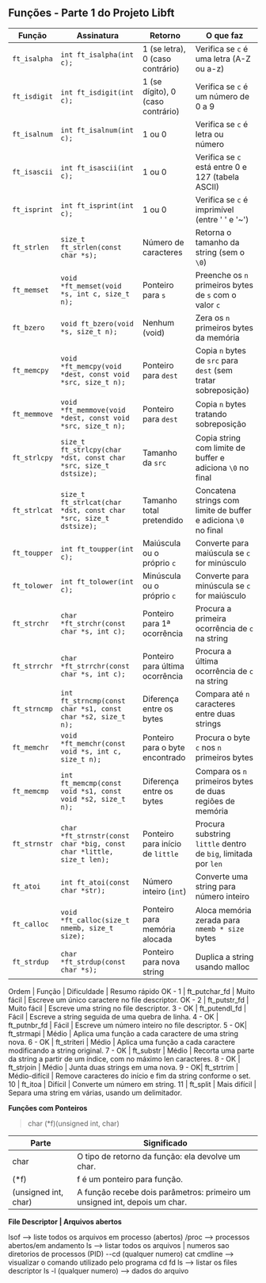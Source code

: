 ## Funções - Parte 1 do Projeto Libft

| Função        | Assinatura                                                                | Retorno                        | O que faz                                                                 |
|---------------|---------------------------------------------------------------------------|--------------------------------|---------------------------------------------------------------------------|
| `ft_isalpha`  | `int ft_isalpha(int c);`                                                  | 1 (se letra), 0 (caso contrário)| Verifica se `c` é uma letra (A-Z ou a-z)                                 |
| `ft_isdigit`  | `int ft_isdigit(int c);`                                                  | 1 (se dígito), 0 (caso contrário)| Verifica se `c` é um número de 0 a 9                                     |
| `ft_isalnum`  | `int ft_isalnum(int c);`                                                  | 1 ou 0                         | Verifica se `c` é letra ou número                                        |
| `ft_isascii`  | `int ft_isascii(int c);`                                                  | 1 ou 0                         | Verifica se `c` está entre 0 e 127 (tabela ASCII)                        |
| `ft_isprint`  | `int ft_isprint(int c);`                                                  | 1 ou 0                         | Verifica se `c` é imprimível (entre ' ' e '~')                          |
| `ft_strlen`   | `size_t ft_strlen(const char *s);`                                        | Número de caracteres           | Retorna o tamanho da string (sem o `\0`)                                |
| `ft_memset`   | `void *ft_memset(void *s, int c, size_t n);`                              | Ponteiro para `s`              | Preenche os `n` primeiros bytes de `s` com o valor `c`                  |
| `ft_bzero`    | `void ft_bzero(void *s, size_t n);`                                       | Nenhum (void)                  | Zera os `n` primeiros bytes da memória                                  |
| `ft_memcpy`   | `void *ft_memcpy(void *dest, const void *src, size_t n);`                 | Ponteiro para `dest`           | Copia `n` bytes de `src` para `dest` (sem tratar sobreposição)          |
| `ft_memmove`  | `void *ft_memmove(void *dest, const void *src, size_t n);`                | Ponteiro para `dest`           | Copia `n` bytes tratando sobreposição                                   |
| `ft_strlcpy`  | `size_t ft_strlcpy(char *dst, const char *src, size_t dstsize);`          | Tamanho da `src`               | Copia string com limite de buffer e adiciona `\0` no final              |
| `ft_strlcat`  | `size_t ft_strlcat(char *dst, const char *src, size_t dstsize);`          | Tamanho total pretendido       | Concatena strings com limite de buffer e adiciona `\0` no final         |
| `ft_toupper`  | `int ft_toupper(int c);`                                                  | Maiúscula ou o próprio `c`     | Converte para maiúscula se `c` for minúsculo                            |
| `ft_tolower`  | `int ft_tolower(int c);`                                                  | Minúscula ou o próprio `c`     | Converte para minúscula se `c` for maiúsculo                            |
| `ft_strchr`   | `char *ft_strchr(const char *s, int c);`                                  | Ponteiro para 1ª ocorrência    | Procura a primeira ocorrência de `c` na string                          |
| `ft_strrchr`  | `char *ft_strrchr(const char *s, int c);`                                 | Ponteiro para última ocorrência| Procura a última ocorrência de `c` na string                            |
| `ft_strncmp`  | `int ft_strncmp(const char *s1, const char *s2, size_t n);`               | Diferença entre os bytes       | Compara até `n` caracteres entre duas strings                           |
| `ft_memchr`   | `void *ft_memchr(const void *s, int c, size_t n);`                        | Ponteiro para o byte encontrado| Procura o byte `c` nos `n` primeiros bytes                              |
| `ft_memcmp`   | `int ft_memcmp(const void *s1, const void *s2, size_t n);`                | Diferença entre os bytes       | Compara os `n` primeiros bytes de duas regiões de memória               |
| `ft_strnstr`  | `char *ft_strnstr(const char *big, const char *little, size_t len);`      | Ponteiro para início de `little`| Procura substring `little` dentro de `big`, limitada por `len`         |
| `ft_atoi`     | `int ft_atoi(const char *str);`                                           | Número inteiro (`int`)         | Converte uma string para número inteiro                                 |
| `ft_calloc`   | `void *ft_calloc(size_t nmemb, size_t size);`                             | Ponteiro para memória alocada  | Aloca memória zerada para `nmemb * size` bytes                          |
| `ft_strdup`   | `char *ft_strdup(const char *s);`                                         | Ponteiro para nova string      | Duplica a string usando malloc                                          |





Ordem | Função | Dificuldade | Resumo rápido
OK - 1 | ft_putchar_fd | Muito fácil | Escreve um único caractere no file descriptor.
OK - 2 | ft_putstr_fd | Muito fácil | Escreve uma string no file descriptor.
3 - OK | ft_putendl_fd | Fácil | Escreve a string seguida de uma quebra de linha.
4 - OK | ft_putnbr_fd | Fácil | Escreve um número inteiro no file descriptor.
5 - OK| ft_strmapi | Médio | Aplica uma função a cada caractere de uma string nova.
6 - OK | ft_striteri | Médio | Aplica uma função a cada caractere modificando a string original.
7 - OK | ft_substr | Médio | Recorta uma parte da string a partir de um índice, com no máximo len caracteres.
8 - OK | ft_strjoin | Médio | Junta duas strings em uma nova.
9 - OK| ft_strtrim | Médio-difícil | Remove caracteres do início e fim da string conforme o set.
10 | ft_itoa | Difícil | Converte um número em string.
11 | ft_split | Mais difícil | Separa uma string em várias, usando um delimitador.

**Funções com Ponteiros**

> char (*f)(unsigned int, char)

Parte |	Significado
-|-
char|	O tipo de retorno da função: ela devolve um char.
(*f)|	f é um ponteiro para função.
(unsigned int, char)|	A função recebe dois parâmetros: primeiro um unsigned int, depois um char.

**File Descriptor | Arquivos abertos**

lsof --> liste todos os arquivos em processo (abertos)
/proc --> processos abertos/em andamento
ls --> listar todos os arquivos | numeros sao diretorios de processos (PID)
--cd (qualquer numero)
cat cmdline --> visualizar o comando utilizado pelo programa
cd fd ls --> listar os files descriptor 
ls -l (qualquer numero) --> dados do arquivo



